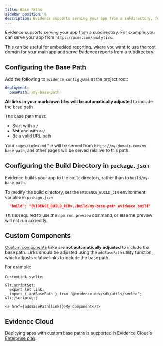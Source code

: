 ```yaml
---
title: Base Paths
sidebar_position: 6
description: Evidence supports serving your app from a subdirectory, for example https://acme.com/analytics.
---
```


Evidence supports serving your app from a subdirectory. For example, you can serve your app from `https://acme.com/analytics`. 

This can be useful for embedded reporting, where you want to use the root domain for your main app and serve Evidence reports from a subdirectory.

## Configuring the Base Path

Add the following to `evidence.config.yaml` at the project root:

```yaml
deployment:
  basePath: /my-base-path
```

**All links in your markdown files will be automatically adjusted** to include the base path.

The base path must:
- Start with a `/`
- **Not** end with a `/`
- Be a valid URL path

Your `pages/index.md` file will be served from `https://my-domain.com/my-base-path`, and other pages will be served relative to this path.

## Configuring the Build Directory in `package.json`

Evidence builds your app to the `build` directory, rather than to `build/my-base-path`.

To modify the build directory, set the `EVIDENCE_BUILD_DIR` environment variable in `package.json`

```json
  "build": "EVIDENCE_BUILD_DIR=./build/my-base-path evidence build"
```

This is required to use the `npm run preview` command, or else the preview will not run correctly.

## Custom Components

[Custom components](/components/custom-components) links are **not automatically adjusted** to include the base path. Links should be adjusted using the `addBasePath` utility function, which adjusts relative links to include the base path.

For example:

`CustomLink.svelte`:
```svelte
&lt;script&gt;
  export let link;
  import { addBasePath } from '@evidence-dev/sdk/utils/svelte';
&lt;/script&gt;

<a href={addBasePath(link)}>My Component</a>
```

## Evidence Cloud

Deploying apps with custom base paths is supported in Evidence Cloud's [Enterprise plan](https://evidence.dev/cloud).
